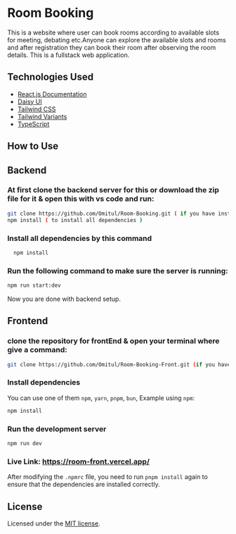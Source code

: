 # Room Booking

This is a website where user can book rooms according to available slots for meeting, debating etc.Anyone can explore the available slots and rooms and after registration they can book their room after observing the room details. This is a fullstack web application.

## Technologies Used

- [React.js Documentation](https://legacy.reactjs.org/docs/getting-started.html)
- [Daisy UI](https://daisyui.com/)
- [Tailwind CSS](https://tailwindcss.com/)
- [Tailwind Variants](https://tailwind-variants.org)
- [TypeScript](https://www.typescriptlang.org/)

## How to Use


## Backend

### At first clone the backend server for this or download the zip file for it & open this with vs code and run:

```bash
git clone https://github.com/Omitul/Room-Booking.git ( if you have installed git )
npm install ( to install all dependencies )
```

### Install all dependencies by this command
```bash
  npm install
```

### Run the following command to make sure the server is running:
```bash
npm run start:dev
```
Now you are done with backend setup.



## Frontend

### clone the repository for frontEnd & open your terminal where give a command:


```bash
git clone https://github.com/Omitul/Room-Booking-Front.git (if you have the git installed or you can download the zip file)
```


### Install dependencies

You can use one of them `npm`, `yarn`, `pnpm`, `bun`, Example using `npm`:

```bash
npm install
```

### Run the development server

```bash
npm run dev
```

### Live Link: https://room-front.vercel.app/




After modifying the `.npmrc` file, you need to run `pnpm install` again to ensure that the dependencies are installed correctly.

## License

Licensed under the [MIT license](https://github.com/nextui-org/next-app-template/blob/main/LICENSE).
